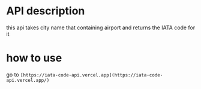 # API description

this api takes city name that containing airport and returns the IATA code for it

# how to use

go to `[https://iata-code-api.vercel.app](https://iata-code-api.vercel.app/)`
